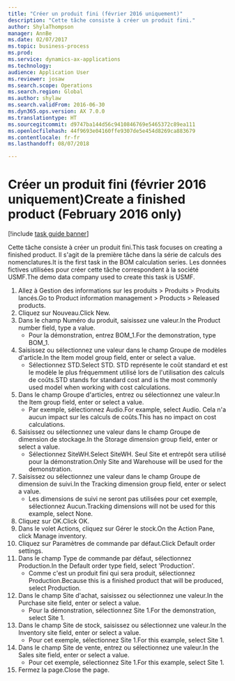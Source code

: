 ```yaml
--- 
title: "Créer un produit fini (février 2016 uniquement)"
description: "Cette tâche consiste à créer un produit fini."
author: ShylaThompson
manager: AnnBe
ms.date: 02/07/2017
ms.topic: business-process
ms.prod: 
ms.service: dynamics-ax-applications
ms.technology: 
audience: Application User
ms.reviewer: josaw
ms.search.scope: Operations
ms.search.region: Global
ms.author: shylaw
ms.search.validFrom: 2016-06-30
ms.dyn365.ops.version: AX 7.0.0
ms.translationtype: HT
ms.sourcegitcommit: d9747ba144d56c9410846769e5465372c89ea111
ms.openlocfilehash: 44f9693e04160ffe9307de5e454d8269ca883679
ms.contentlocale: fr-fr
ms.lasthandoff: 08/07/2018

---
```

# <a name="create-a-finished-product-february-2016-only"></a><span data-ttu-id="17189-103">Créer un produit fini (février 2016 uniquement)</span><span class="sxs-lookup"><span data-stu-id="17189-103">Create a finished product (February 2016 only)</span></span>

[!include [task guide banner](../../includes/task-guide-banner.md)]

<span data-ttu-id="17189-104">Cette tâche consiste à créer un produit fini.</span><span class="sxs-lookup"><span data-stu-id="17189-104">This task focuses on creating a finished product.</span></span> <span data-ttu-id="17189-105">Il s'agit de la première tâche dans la série de calculs des nomenclatures.</span><span class="sxs-lookup"><span data-stu-id="17189-105">It is the first task in the BOM calculation series.</span></span> <span data-ttu-id="17189-106">Les données fictives utilisées pour créer cette tâche correspondent à la société USMF.</span><span class="sxs-lookup"><span data-stu-id="17189-106">The demo data company used to create this task is USMF.</span></span>

1. <span data-ttu-id="17189-107">Allez à Gestion des informations sur les produits > Produits > Produits lancés.</span><span class="sxs-lookup"><span data-stu-id="17189-107">Go to Product information management > Products > Released products.</span></span>
2. <span data-ttu-id="17189-108">Cliquez sur Nouveau.</span><span class="sxs-lookup"><span data-stu-id="17189-108">Click New.</span></span>
3. <span data-ttu-id="17189-109">Dans le champ Numéro du produit, saisissez une valeur.</span><span class="sxs-lookup"><span data-stu-id="17189-109">In the Product number field, type a value.</span></span>
    * <span data-ttu-id="17189-110">Pour la démonstration, entrez BOM_1.</span><span class="sxs-lookup"><span data-stu-id="17189-110">For the demonstration, type BOM_1.</span></span>  
4. <span data-ttu-id="17189-111">Saisissez ou sélectionnez une valeur dans le champ Groupe de modèles d'article.</span><span class="sxs-lookup"><span data-stu-id="17189-111">In the Item model group field, enter or select a value.</span></span>
    * <span data-ttu-id="17189-112">Sélectionnez STD.</span><span class="sxs-lookup"><span data-stu-id="17189-112">Select STD.</span></span> <span data-ttu-id="17189-113">STD représente le coût standard et est le modèle le plus fréquemment utilisé lors de l'utilisation des calculs de coûts.</span><span class="sxs-lookup"><span data-stu-id="17189-113">STD stands for standard cost and is the most commonly used model when working with cost calculations.</span></span>  
5. <span data-ttu-id="17189-114">Dans le champ Groupe d'articles, entrez ou sélectionnez une valeur.</span><span class="sxs-lookup"><span data-stu-id="17189-114">In the Item group field, enter or select a value.</span></span>
    * <span data-ttu-id="17189-115">Par exemple, sélectionnez Audio.</span><span class="sxs-lookup"><span data-stu-id="17189-115">For example, select Audio.</span></span> <span data-ttu-id="17189-116">Cela n'a aucun impact sur les calculs de coûts.</span><span class="sxs-lookup"><span data-stu-id="17189-116">This has no impact on cost calculations.</span></span>  
6. <span data-ttu-id="17189-117">Saisissez ou sélectionnez une valeur dans le champ Groupe de dimension de stockage.</span><span class="sxs-lookup"><span data-stu-id="17189-117">In the Storage dimension group field, enter or select a value.</span></span>
    * <span data-ttu-id="17189-118">Sélectionnez SiteWH.</span><span class="sxs-lookup"><span data-stu-id="17189-118">Select SiteWH.</span></span> <span data-ttu-id="17189-119">Seul Site et entrepôt sera utilisé pour la démonstration.</span><span class="sxs-lookup"><span data-stu-id="17189-119">Only Site and Warehouse will be used for the demonstration.</span></span>  
7. <span data-ttu-id="17189-120">Saisissez ou sélectionnez une valeur dans le champ Groupe de dimension de suivi.</span><span class="sxs-lookup"><span data-stu-id="17189-120">In the Tracking dimension group field, enter or select a value.</span></span>
    * <span data-ttu-id="17189-121">Les dimensions de suivi ne seront pas utilisées pour cet exemple, sélectionnez Aucun.</span><span class="sxs-lookup"><span data-stu-id="17189-121">Tracking dimensions will not be used for this example, select None.</span></span>  
8. <span data-ttu-id="17189-122">Cliquez sur OK.</span><span class="sxs-lookup"><span data-stu-id="17189-122">Click OK.</span></span>
9. <span data-ttu-id="17189-123">Dans le volet Actions, cliquez sur Gérer le stock.</span><span class="sxs-lookup"><span data-stu-id="17189-123">On the Action Pane, click Manage inventory.</span></span>
10. <span data-ttu-id="17189-124">Cliquez sur Paramètres de commande par défaut.</span><span class="sxs-lookup"><span data-stu-id="17189-124">Click Default order settings.</span></span>
11. <span data-ttu-id="17189-125">Dans le champ Type de commande par défaut, sélectionnez Production.</span><span class="sxs-lookup"><span data-stu-id="17189-125">In the Default order type field, select 'Production'.</span></span>
    * <span data-ttu-id="17189-126">Comme c'est un produit fini qui sera produit, sélectionnez Production.</span><span class="sxs-lookup"><span data-stu-id="17189-126">Because this is a finished product that will be produced, select Production.</span></span>  
12. <span data-ttu-id="17189-127">Dans le champ Site d'achat, saisissez ou sélectionnez une valeur.</span><span class="sxs-lookup"><span data-stu-id="17189-127">In the Purchase site field, enter or select a value.</span></span>
    * <span data-ttu-id="17189-128">Pour la démonstration, sélectionnez Site 1.</span><span class="sxs-lookup"><span data-stu-id="17189-128">For the demonstration, select Site 1.</span></span>  
13. <span data-ttu-id="17189-129">Dans le champ Site de stock, saisissez ou sélectionnez une valeur.</span><span class="sxs-lookup"><span data-stu-id="17189-129">In the Inventory site field, enter or select a value.</span></span>
    * <span data-ttu-id="17189-130">Pour cet exemple, sélectionnez Site 1.</span><span class="sxs-lookup"><span data-stu-id="17189-130">For this example, select Site 1.</span></span>  
14. <span data-ttu-id="17189-131">Dans le champ Site de vente, entrez ou sélectionnez une valeur.</span><span class="sxs-lookup"><span data-stu-id="17189-131">In the Sales site field, enter or select a value.</span></span>
    * <span data-ttu-id="17189-132">Pour cet exemple, sélectionnez Site 1.</span><span class="sxs-lookup"><span data-stu-id="17189-132">For this example, select Site 1.</span></span>  
15. <span data-ttu-id="17189-133">Fermez la page.</span><span class="sxs-lookup"><span data-stu-id="17189-133">Close the page.</span></span>


